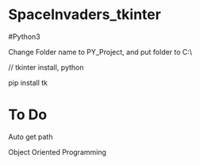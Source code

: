 # SpaceInvaders_tkinter
#Python3

Change Folder name to PY_Project, and put folder to C:\

// tkinter install, python

pip install tk


# To Do
Auto get path

Object Oriented Programming
